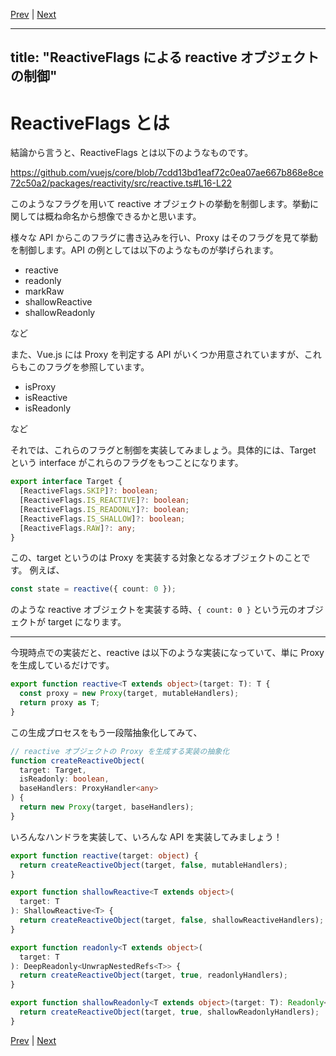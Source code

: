 [Prev](https://github.com/Ubugeeei/chibivue/blob/main/books/japanese/530_scoped_css.md) | [Next](https://github.com/Ubugeeei/chibivue/blob/main/books/japanese/milestones.md)

---
title: "ReactiveFlags による reactive オブジェクトの制御"
---

# ReactiveFlags とは

結論から言うと、ReactiveFlags とは以下のようなものです。

https://github.com/vuejs/core/blob/7cdd13bd1eaf72c0ea07ae667b868e8ce72c50a2/packages/reactivity/src/reactive.ts#L16-L22

このようなフラグを用いて reactive オブジェクトの挙動を制御します。挙動に関しては概ね命名から想像できるかと思います。

様々な API からこのフラグに書き込みを行い、Proxy はそのフラグを見て挙動を制御します。API の例としては以下のようなものが挙げられます。

- reactive
- readonly
- markRaw
- shallowReactive
- shallowReadonly

など

また、Vue.js には Proxy を判定する API がいくつか用意されていますが、これらもこのフラグを参照しています。

- isProxy
- isReactive
- isReadonly

など

それでは、これらのフラグと制御を実装してみましょう。具体的には、Target という interface がこれらのフラグをもつことになります。

```ts
export interface Target {
  [ReactiveFlags.SKIP]?: boolean;
  [ReactiveFlags.IS_REACTIVE]?: boolean;
  [ReactiveFlags.IS_READONLY]?: boolean;
  [ReactiveFlags.IS_SHALLOW]?: boolean;
  [ReactiveFlags.RAW]?: any;
}
```

この、target というのは Proxy を実装する対象となるオブジェクトのことです。
例えば、

```ts
const state = reactive({ count: 0 });
```

のような reactive オブジェクトを実装する時、`{ count: 0 }` という元のオブジェクトが target になります。

---

今現時点での実装だと、reactive は以下のような実装になっていて、単に Proxy を生成しているだけです。

```ts
export function reactive<T extends object>(target: T): T {
  const proxy = new Proxy(target, mutableHandlers);
  return proxy as T;
}
```

この生成プロセスをもう一段階抽象化してみて、

```ts
// reactive オブジェクトの Proxy を生成する実装の抽象化
function createReactiveObject(
  target: Target,
  isReadonly: boolean,
  baseHandlers: ProxyHandler<any>
) {
  return new Proxy(target, baseHandlers);
}
```

いろんなハンドラを実装して、いろんな API を実装してみましょう！

```ts
export function reactive(target: object) {
  return createReactiveObject(target, false, mutableHandlers);
}
```

```ts
export function shallowReactive<T extends object>(
  target: T
): ShallowReactive<T> {
  return createReactiveObject(target, false, shallowReactiveHandlers);
}
```

```ts
export function readonly<T extends object>(
  target: T
): DeepReadonly<UnwrapNestedRefs<T>> {
  return createReactiveObject(target, true, readonlyHandlers);
}
```

```ts
export function shallowReadonly<T extends object>(target: T): Readonly<T> {
  return createReactiveObject(target, true, shallowReadonlyHandlers);
}
```


[Prev](https://github.com/Ubugeeei/chibivue/blob/main/books/japanese/530_scoped_css.md) | [Next](https://github.com/Ubugeeei/chibivue/blob/main/books/japanese/milestones.md)